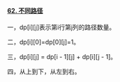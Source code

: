 #### [62. 不同路径](https://leetcode.cn/problems/unique-paths/)

一，dp[i][j]表示第i行第j列的路径数量。

二，dp[i][0]=dp[0][j]=1。

三，dp[i][j] = dp[i  - 1][j] + dp[i][j - 1]。

四，从上到下，从左到右。
